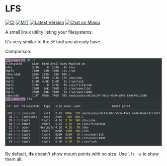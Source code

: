 # LFS

[![CI][s3]][l3] [![MIT][s2]][l2] [![Latest Version][s1]][l1] [![Chat on Miaou][s4]][l4]

[s1]: https://img.shields.io/crates/v/lfs.svg
[l1]: https://crates.io/crates/lfs

[s2]: https://img.shields.io/badge/license-MIT-blue.svg
[l2]: LICENSE

[s3]: https://travis-ci.org/Canop/lfs.svg?branch=master
[l3]: https://travis-ci.org/Canop/lfs

[s4]: https://miaou.dystroy.org/static/shields/room.svg
[l4]: https://miaou.dystroy.org/3768?Rust


A small linux utility listing your filesystems.

It's very similar to the `df` tool you already have.

Comparison:

![comparison](doc/screenshot.png)

By default, **lfs** doesn't show mount points with no size. Use `lfs -a` to show them all.
